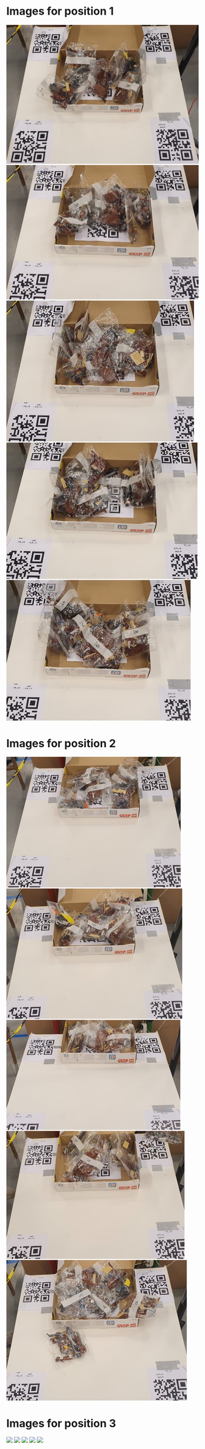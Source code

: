 <h1> Images for position 1 </h1>
 <img src="Position1/BOX_1_POS_1_1.png"/>                   
 <img src="Position1/BOX_1_POS_1_2.png"/>
 <img src="Position1/BOX_1_POS_1_3.png"/>
 <img src="Position1/BOX_1_POS_1_4.png"/>
 <img src="Position1/BOX_1_POS_1_5.png"/>
<h1> Images for position 2 </h1>

 <img src="Position2/BOX_1_POS_2_1.png"/>                   
 <img src="Position2/BOX_1_POS_2_2.png"/>
 <img src="Position2/BOX_1_POS_2_3.png"/>
 <img src="Position2/BOX_1_POS_2_4.png"/>
 <img src="Position2/BOX_1_POS_2_5.png"/>

<h1> Images for position 3 </h1>

 <img src="Position3/BOX_1_POS_2_1.png"/>                   
 <img src="Position3/BOX_1_POS_2_2.png"/>
 <img src="Position3/BOX_1_POS_2_3.png"/>
 <img src="Position3/BOX_1_POS_2_4.png"/>
 <img src="Position3/BOX_1_POS_2_5.png"/>
